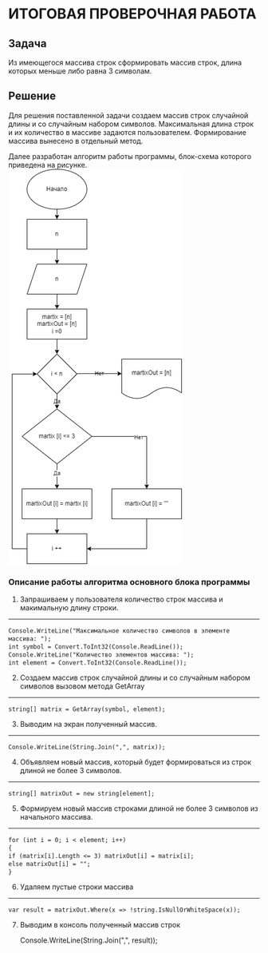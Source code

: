 # ИТОГОВАЯ ПРОВЕРОЧНАЯ РАБОТА
## Задача

Из имеющегося массива строк сформировать массив строк, длина которых меньше либо равна 3 символам.
## Решение
Для решения поставленной задачи создаем массив строк случайной длины и со случайным набором символов. Максимальная длина строк и их количество в массиве задаются пользователем. Формирование массива вынесено в отдельный метод.

Далее разработан алгоритм работы программы, блок-схема которого приведена на рисунке.
![Блок-схема алгоритма](Shema.png)
### Описание работы алгоритма основного блока программы
1. Запрашиваем у пользователя количество строк массива и макимальную длину строки.
---
	Console.WriteLine("Максимальное количество символов в элементе массива: ");
	int symbol = Convert.ToInt32(Console.ReadLine());
	Console.WriteLine("Количество элементов массива: ");
	int element = Convert.ToInt32(Console.ReadLine());

2. Создаем массив строк случайной длины и со случайным набором символов вызовом метода GetArray
---
	string[] matrix = GetArray(symbol, element);

3. Выводим на экран полученный массив.
---
	Console.WriteLine(String.Join(",", matrix));

4. Объявляем новый массив, который будет формироваться из строк длиной не более 3 символов.
---
	string[] matrixOut = new string[element];

5. Формируем новый массив строками длиной не более 3 символов из начального массива.
---
	for (int i = 0; i < element; i++)
	{
	if (matrix[i].Length <= 3) matrixOut[i] = matrix[i];
	else matrixOut[i] = "";
	}

6. Удаляем пустые строки массива
---
	var result = matrixOut.Where(x => !string.IsNullOrWhiteSpace(x));

7. Выводим в консоль полученный массив строк

	Console.WriteLine(String.Join(",", result));
